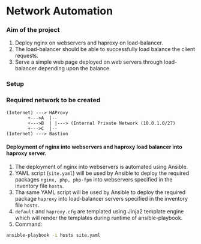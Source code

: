 # Network Automation

### Aim of the project

1. Deploy nginx on webservers and haproxy on load-balancer.
2. The load-balancer should be able to successfully load balance the client requests.
3. Serve a simple web page deployed on web servers through load-balancer depending upon the balance.

### Setup

### Required network to be created

```
(Internet) ---> HAProxy	
		+--->A	|--
		+--->B	| |---> (Internal Private Network (10.0.1.0/27)	
		+--->C	|--
(Internet) --->	Bastion
```

#### Deployment of nginx into webservers and haproxy load balancer into haproxy server.

1. The deployment of nginx into webservers is automated using Ansible.
2. YAML script (`site.yaml`) will be used by Ansible to deploy the required packages `nginx, php, php-fpm` into webservers specified in the inventory file `hosts`.
3. Tha same YAML script will be used by Ansible to deploy the required package `haproxy` into load-balancer servers specified in the inventory file `hosts`.
4. `default` and `haproxy.cfg` are templated using Jinja2 template engine which will render the templates during runtime of ansible-playbook.
5. Command:
```bash
ansible-playbook -i hosts site.yaml
```
